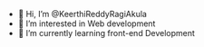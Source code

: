 - 👋 Hi, I’m @KeerthiReddyRagiAkula
- 👀 I’m interested in Web development
- 🌱 I’m currently learning front-end Development
<!---
KeerthiReddyRagiAkula/KeerthiReddyRagiAkula is a ✨ special ✨ repository because its `README.md` (this file) appears on your GitHub profile.
You can click the Preview link to take a look at your changes.
--->
